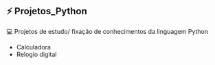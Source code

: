 ## ⚡ Projetos_Python

💻 Projetos de estudo/ fixação de conhecimentos da linguagem Python 

- Calculadora
- Relogio digital





